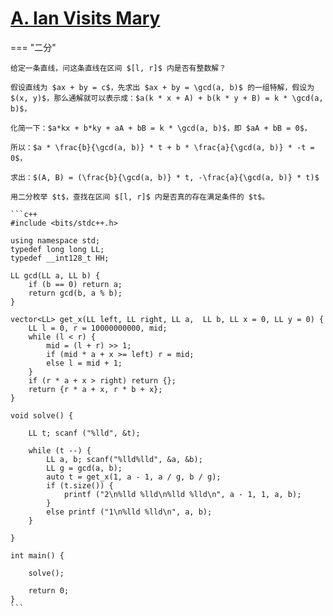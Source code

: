 # [A. Ian Visits Mary](https://codeforc.es/problemset/problem/1816/A)

=== "二分"

    给定一条直线，问这条直线在区间 $[l, r]$ 内是否有整数解？

    假设直线为 $ax + by = c$，先求出 $ax + by = \gcd(a, b)$ 的一组特解，假设为 $(x, y)$，那么通解就可以表示成：$a(k * x + A) + b(k * y + B) = k * \gcd(a, b)$，
    
    化简一下：$a*kx + b*ky + aA + bB = k * \gcd(a, b)$，即 $aA + bB = 0$，
    
    所以：$a * \frac{b}{\gcd(a, b)} * t + b * \frac{a}{\gcd(a, b)} * -t = 0$，

    求出：$(A, B) = (\frac{b}{\gcd(a, b)} * t, -\frac{a}{\gcd(a, b)} * t)$

    用二分枚举 $t$，查找在区间 $[l, r]$ 内是否真的存在满足条件的 $t$。

    ```c++
    #include <bits/stdc++.h>

    using namespace std;
    typedef long long LL;
    typedef __int128_t HH;

    LL gcd(LL a, LL b) {
        if (b == 0) return a;
        return gcd(b, a % b);
    }

    vector<LL> get_x(LL left, LL right, LL a,  LL b, LL x = 0, LL y = 0) {
        LL l = 0, r = 10000000000, mid;
        while (l < r) {
            mid = (l + r) >> 1;
            if (mid * a + x >= left) r = mid;
            else l = mid + 1;
        }
        if (r * a + x > right) return {};
        return {r * a + x, r * b + x};
    }

    void solve() {
        
        LL t; scanf ("%lld", &t);

        while (t --) {
            LL a, b; scanf("%lld%lld", &a, &b);
            LL g = gcd(a, b);
            auto t = get_x(1, a - 1, a / g, b / g);
            if (t.size()) {
                printf ("2\n%lld %lld\n%lld %lld\n", a - 1, 1, a, b);
            }
            else printf ("1\n%lld %lld\n", a, b);
        }
        
    }

    int main() {

        solve();

        return 0;
    }
    ```
